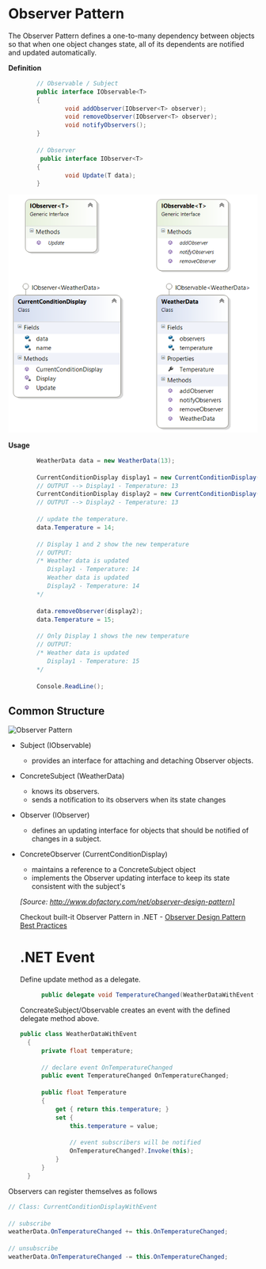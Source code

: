 ﻿# Observer Pattern

The Observer Pattern defines a one-to-many dependency between objects so that when one object changes state, all of its dependents are notified and updated automatically.

**Definition**
```cs
        // Observable / Subject
        public interface IObservable<T>
        {
                void addObserver(IObserver<T> observer);
                void removeObserver(IObserver<T> observer);
                void notifyObservers();
        }

        // Observer
         public interface IObserver<T>
        {
                void Update(T data);
        }
```

![Observer Pattern](/Diagrams/Observer.png)

**Usage**
```cs
        WeatherData data = new WeatherData(13);

        CurrentConditionDisplay display1 = new CurrentConditionDisplay("Display1", data); 
        // OUTPUT --> Display1 - Temperature: 13
        CurrentConditionDisplay display2 = new CurrentConditionDisplay("Display2", data);
        // OUTPUT --> Display2 - Temperature: 13

        // update the temperature.
        data.Temperature = 14;
        
        // Display 1 and 2 show the new temperature
        // OUTPUT: 
        /* Weather data is updated
           Display1 - Temperature: 14
           Weather data is updated
           Display2 - Temperature: 14
        */

        data.removeObserver(display2);
        data.Temperature = 15;

        // Only Display 1 shows the new temperature
        // OUTPUT: 
        /* Weather data is updated
           Display1 - Temperature: 15
        */

        Console.ReadLine();
```

## Common Structure


![Observer Pattern](http://www.dofactory.com/images/diagrams/net/observer.gif)

- Subject (IObservable)
  - provides an interface for attaching and detaching Observer objects.
- ConcreteSubject  (WeatherData)
  - knows its observers.
  - sends a notification to its observers when its state changes
- Observer  (IObserver)
  - defines an updating interface for objects that should be notified of changes in a subject.
- ConcreteObserver  (CurrentConditionDisplay)
  - maintains a reference to a ConcreteSubject object
  - implements the Observer updating interface to keep its state consistent with the subject's

  _[Source: http://www.dofactory.com/net/observer-design-pattern]_

  Checkout built-it Observer Pattern in .NET -  [Observer Design Pattern Best Practices](https://msdn.microsoft.com/en-us/library/ff519622(v=vs.110).aspx)

  # .NET Event

  Define update method as a delegate.
  ```cs
        public delegate void TemperatureChanged(WeatherDataWithEvent weatherData);
  ```

  ConcreateSubject/Observable creates an event with the defined delegate method above.

  ```cs
  public class WeatherDataWithEvent
    {
        private float temperature;

        // declare event OnTemperatureChanged
        public event TemperatureChanged OnTemperatureChanged;

        public float Temperature
        {
            get { return this.temperature; }
            set {
                this.temperature = value;

                // event subscribers will be notified
                OnTemperatureChanged?.Invoke(this);
            }
        }    
    }
    ```

Observers can register themselves as follows
```cs
// Class: CurrentConditionDisplayWithEvent

// subscribe
weatherData.OnTemperatureChanged += this.OnTemperatureChanged;

// unsubscribe
weatherData.OnTemperatureChanged -= this.OnTemperatureChanged;
```